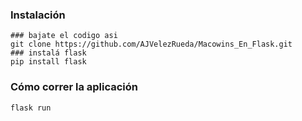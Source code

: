 ### Instalación
```shell
### bajate el codigo asi
git clone https://github.com/AJVelezRueda/Macowins_En_Flask.git
### instalá flask
pip install flask
```

### Cómo correr la aplicación
```shell
flask run
```